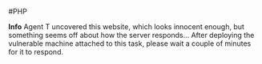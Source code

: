 #PHP 

**Info**
	Agent T uncovered this website, which looks innocent enough, but something seems off about how the server responds...
	After deploying the vulnerable machine attached to this task, please wait a couple of minutes for it to respond.


